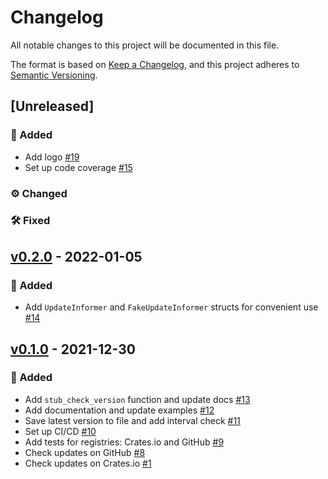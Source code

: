 # Changelog
All notable changes to this project will be documented in this file.

The format is based on [Keep a Changelog](https://keepachangelog.com/en/1.0.0),
and this project adheres to [Semantic Versioning](https://semver.org/spec/v2.0.0.html).

## [Unreleased]
### 🚀 Added
- Add logo [#19](https://github.com/mgrachev/update-informer/pull/19)
- Set up code coverage [#15](https://github.com/mgrachev/update-informer/pull/15)

### ⚙️ Changed

### 🛠 Fixed

## [v0.2.0] - 2022-01-05
### 🚀 Added
- Add `UpdateInformer` and `FakeUpdateInformer` structs for convenient use [#14](https://github.com/mgrachev/update-informer/pull/14)

## [v0.1.0] - 2021-12-30
### 🚀 Added
- Add `stub_check_version` function and update docs [#13](https://github.com/mgrachev/update-informer/pull/13)
- Add documentation and update examples [#12](https://github.com/mgrachev/update-informer/pull/12)
- Save latest version to file and add interval check [#11](https://github.com/mgrachev/update-informer/pull/11)
- Set up CI/CD [#10](https://github.com/mgrachev/update-informer/pull/10)
- Add tests for registries: Crates.io and GitHub [#9](https://github.com/mgrachev/update-informer/pull/9)
- Check updates on GitHub [#8](https://github.com/mgrachev/update-informer/pull/8)
- Check updates on Crates.io [#1](https://github.com/mgrachev/update-informer/pull/1)

[v0.2.0]: https://github.com/mgrachev/update-informer/releases/tag/v0.2.0
[v0.1.0]: https://github.com/mgrachev/update-informer/releases/tag/v0.1.0
